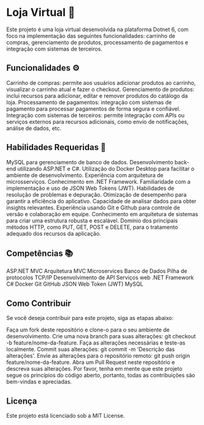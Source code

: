 # Loja Virtual 🏪
Este projeto é uma loja virtual desenvolvida na plataforma Dotnet 6, com foco na implementação das seguintes funcionalidades: carrinho de compras, gerenciamento de produtos, processamento de pagamentos e integração com sistemas de terceiros.

## Funcionalidades ⚙️
Carrinho de compras: permite aos usuários adicionar produtos ao carrinho, visualizar o carrinho atual e fazer o checkout.
Gerenciamento de produtos: inclui recursos para adicionar, editar e remover produtos do catálogo da loja.
Processamento de pagamentos: integração com sistemas de pagamento para processar pagamentos de forma segura e confiável.
Integração com sistemas de terceiros: permite integração com APIs ou serviços externos para recursos adicionais, como envio de notificações, análise de dados, etc.
## Habilidades Requeridas 🧠 
MySQL para gerenciamento de banco de dados.
Desenvolvimento back-end utilizando ASP.NET e C#.
Utilização do Docker Desktop para facilitar o ambiente de desenvolvimento.
Experiência com arquitetura de microsserviços.
Conhecimento em .NET Framework.
Familiaridade com a implementação e uso de JSON Web Tokens (JWT).
Habilidades de resolução de problemas e depuração.
Otimização de desempenho para garantir a eficiência do aplicativo.
Capacidade de analisar dados para obter insights relevantes.
Experiência usando Git e Github para controle de versão e colaboração em equipe.
Conhecimento em arquitetura de sistemas para criar uma estrutura robusta e escalável.
Domínio dos principais métodos HTTP, como PUT, GET, POST e DELETE, para o tratamento adequado dos recursos da aplicação.
## Competências 📚
ASP.NET MVC
Arquitetura MVC
Microservices
Banco de Dados
Pilha de protocolos TCP/IP
Desenvolvimento de API
Serviços web
.NET Framework
C#
Docker
Git
GitHub
JSON Web Token (JWT)
MySQL
## Como Contribuir
Se você deseja contribuir para este projeto, siga as etapas abaixo:

Faça um fork deste repositório e clone-o para o seu ambiente de desenvolvimento.
Crie uma nova branch para suas alterações: git checkout -b feature/nome-da-feature.
Faça as alterações necessárias e teste-as localmente.
Commit suas alterações: git commit -m 'Descrição das alterações'.
Envie as alterações para o repositório remoto: git push origin feature/nome-da-feature.
Abra um Pull Request neste repositório e descreva suas alterações.
Por favor, tenha em mente que este projeto segue os princípios do código aberto, portanto, todas as contribuições são bem-vindas e apreciadas.

## Licença

Este projeto está licenciado sob a MIT License.

